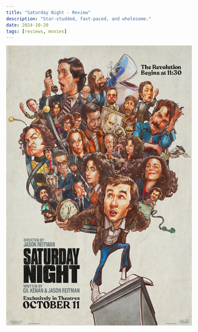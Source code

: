 ```yaml
---
title: "Saturday Night - Review"
description: "Star-studded, fast-paced, and wholesome."
date: 2024-10-20
tags: [reviews, movies]
---
```


![Scenario 1: Across columns](images/saturdaynight.jpg)
